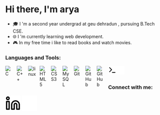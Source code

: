 # Hi there, I'm arya

- 🎓 I 'm a second year undergrad at geu dehradun , pursuing B.Tech CSE.
- 🌐 I 'm currently learning web development.
- 🎮 In my free time i like to read books and watch movies.



### Languages and Tools:

<img align="left" alt="C" width="26px" src="https://cdn.jsdelivr.net/gh/devicons/devicon/icons/c/c-plain.svg" style="padding-right:10px;"/>
<img align="left" alt="C++" width="26px" src="https://cdn.jsdelivr.net/gh/devicons/devicon/icons/cplusplus/cplusplus-plain.svg" style="padding-right:10px;"/>
<img align="left" alt="linux" width="26px" src="https://cdn.jsdelivr.net/gh/devicons/devicon/icons/linux/linux-original.svg" style="padding-right:10px;"/>
<img align="left" alt="HTML5" width="26px" src="https://cdn.jsdelivr.net/gh/devicons/devicon/icons/html5/html5-original.svg" style="padding-right:10px;" />
<img align="left" alt="CSS3" width="26px" src="https://cdn.jsdelivr.net/gh/devicons/devicon/icons/css3/css3-original.svg" style="padding-right:10px;" />
<img align="left" alt="MySQL" width="26px" src="https://cdn.jsdelivr.net/gh/devicons/devicon/icons/mysql/mysql-original.svg" style="padding-right:10px;" />
<img align="left" alt="Git" width="26px" src="https://cdn.jsdelivr.net/gh/devicons/devicon/icons/git/git-original.svg" style="padding-right:10px;" />
<img align="left" alt="GitHub" width="26px" src="https://user-images.githubusercontent.com/3369400/139447912-e0f43f33-6d9f-45f8-be46-2df5bbc91289.png#gh-dark-mode-only" style="padding-right:10px;" />
<img align="left" alt="GitHub" width="26px" src="https://user-images.githubusercontent.com/3369400/139448065-39a229ba-4b06-434b-bc67-616e2ed80c8f.png#gh-light-mode-only" style="padding-right:10px;" />
<img align="left" alt="Terminal" width="26px" src="./img/terminal-light.svg#gh-dark-mode-only" />
<img align="left" alt="Terminal" width="26px" src="./img/terminal-dark.svg#gh-light-mode-only" />


<br/>
<br/>



### Connect with me:

[![website](./img/linkedin-light.svg)](https://www.linkedin.com/in/arya-pratap-singh-2293a820b/)
[![website](./img/linkedin-dark.svg)](https://www.linkedin.com/in/arya-pratap-singh-2293a820b/)

